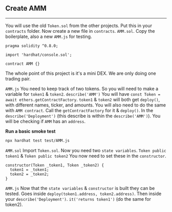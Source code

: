 ## Create AMM

---

You will use the old `Token.sol` from the other projects. Put this in your `contracts` folder.
Now create a new file in `contracts`. `AMM.sol`. Copy the boilerplate, also a new `AMM.js` for testing.

```solidity
pragma solidity ^0.8.0;

import 'hardhat/console.sol';

contract AMM {}
```

The whole point of this project is it's a mini DEX. We are only doing one trading pair.

`AMM.js`
You need to keep track of two tokens. So you will need to make a variable for `token1` & `token2`.
`describe('AMM')`
You will have `const Token = await ethers.getContractFactory`.
`token1` & `token2` will both get `deploy()`, with different names, ticker, and amounts.
You will also need to do the same with `AMM contract`.
Call the `getContractFactory` for it & `deploy()`.
In the `describe('Deployment')` (this describe is within the `describe('AMM')`).
You will be checking if `AMM` has an `address`.

**Run a basic smoke test**

```bash
npx hardhat test test/AMM.js
```

`AMM.sol`
Import `Token.sol`.
Now you need two `state variables`.
`Token public token1` & `Token public token2`
You now need to set these in the `constructor`.

```solidity
constructor(Token _token1, Token _token2) {
  token1 = _token1;
  token2 = _token2;
}
```

`AMM.js`
Now that the `state variables` & `constructor` is built they can be tested.
Goes inside `deploy(token1.address, token2.address)`.
Then inside your `describe('Deployment')`.
`it('returns token1')` (do the same for token2).
